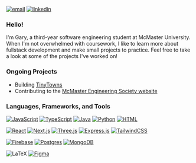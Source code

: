 [![email](https://img.shields.io/badge/email-garyzhqin@gmail.com-red?style=flat-square)](mailto:garyzhqin@gmail.com) [![linkedin](https://img.shields.io/badge/linkedin-gary--qin-blue?style=flat-square)](https://www.linkedin.com/in/gary-qin/)
### Hello!
I'm Gary, a third-year software engineering student at McMaster University. When I'm not overwhelmed with coursework, I like to learn more about fullstack development and make small projects to practice. Feel free to take a look at some of the projects I've worked on!

### Ongoing Projects
- Building [TinyTowns](https://www.tinytowns.app/)
- Contributing to the [McMaster Engineering Society website](https://macengsociety.ca)

### Languages, Frameworks, and Tools
[![JavaScript](https://img.shields.io/badge/JavaScript-F7DF1E?logo=javascript&logoColor=000)](#)
[![TypeScript](https://img.shields.io/badge/TypeScript-3178C6?logo=typescript&logoColor=fff)](#)
[![Java](https://img.shields.io/badge/Java-%23ED8B00.svg?logo=openjdk&logoColor=white)](#)
[![Python](https://img.shields.io/badge/Python-3776AB?logo=python&logoColor=fff)](#)
[![HTML](https://img.shields.io/badge/HTML-%23E34F26.svg?logo=html5&logoColor=white)](#)

[![React](https://img.shields.io/badge/React-%2320232a.svg?logo=react&logoColor=%2361DAFB)](#)
[![Next.js](https://img.shields.io/badge/Next.js-black?logo=next.js&logoColor=white)](#)
[![Three.js](https://img.shields.io/badge/Three.js-000?logo=threedotjs&logoColor=fff)](#)
[![Express.js](https://img.shields.io/badge/Express.js-%23404d59.svg?logo=express&logoColor=%2361DAFB)](#)
[![TailwindCSS](https://img.shields.io/badge/Tailwind%20CSS-%2338B2AC.svg?logo=tailwind-css&logoColor=white)](#)

[![Firebase](https://img.shields.io/badge/Firebase-039BE5?logo=Firebase&logoColor=white)](#)
[![Postgres](https://img.shields.io/badge/Postgres-%23316192.svg?logo=postgresql&logoColor=white)](#)
[![MongoDB](https://img.shields.io/badge/MongoDB-%234ea94b.svg?logo=mongodb&logoColor=white)](#)

![LaTeX](https://img.shields.io/badge/-LaTeX-008080?style=flat-square&logo=latex&logoColor=white)
[![Figma](https://img.shields.io/badge/Figma-F24E1E?logo=figma&logoColor=white)](#)

